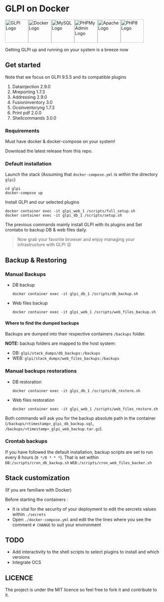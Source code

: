 # GLPI on Docker

<div style="display:flex;">
    <img src="https://glpi-project.org/wp-content/uploads/2017/03/logo-glpi-bleu-1.png" alt="GLPI Logo" width="75"/>
    <img src="https://www.docker.com/sites/default/files/d8/styles/role_icon/public/2019-07/vertical-logo-monochromatic.png?itok=erja9lKc" alt="Docker Logo" width="75"/>
    <img src="https://www.mysql.com/common/logos/logo-mysql-170x115.png" alt="MySQL Logo" width="75"/>
    <img src="https://www.phpmyadmin.net/static/images/logo.png?067b638aa2a2" alt="PHPMyAdmin Logo" width="75"/>
    <img src="http://www.apache.org/logos/res/httpd/default.png" alt="Apache Logo" width="75"/>
    <img src="https://i0.wp.com/phpmagazine.net/wp-content/uploads/2020/09/php8.png?w=420&ssl=1" alt="PHP8 Logo" width="75"/>
</div>

Getting GLPI up and running on your system is a breeze now


## Get started

Note that we focus on GLPI 9.5.5 and its compatible plugins

1. Datainjection 2.9.0
2. Mreporting 1.7.3
3. Addressing 2.9.0
4. Fusioninventory 3.0
5. Ocsinventoryng 1.7.3
6. Print pdf 2.0.0
7. Shellcommands 3.0.0

### Requirements

Must have docker & docker-compose on your system!

Download the latest release from this repo.

### Default installation

Launch the stack (Assuming that `docker-compose.yml` is within the directory `glpi`)

```shell
cd glpi
docker-compose up
```

Install GLPI and our selected plugins

```shell
docker container exec -it glpi_web_1 /scripts/full_setup.sh
docker container exec -it glpi_db_1 /scripts/setup.sh
```

The previous commands mainly install GLPI with its plugins and Set crontabs to backup DB & web files daily.

> Now grab your favorite browser and enjoy managing your infrastructure with GLPI 😜

## Backup & Restoring

### Manual Backups

-   DB backup

    ```shell
    docker container exec -it glpi_db_1 /scripts/db_backup.sh
    ```

-   Web files backup

    ```shell
    docker container exec -it glpi_web_1 /scripts/web_files_backup.sh
    ```
#### Where to find the dumped backups
Backups are dumped into their respective containers `/backups` folder.

**NOTE:** backup folders are mapped to the host system:

-   DB: `glpi/stack_dumps/db_backups:/backups`
-   WEB: `glpi/stack_dumps/web_files_backups:/backups`

### Manual backups restorations

-   DB restoration

    ```shell
    docker container exec -it glpi_db_1 /scripts/db_restore.sh
    ```

-   Web files restoration

    ```shell
    docker container exec -it glpi_web_1 /scripts/web_files_restore.sh
    ```

Both commands will ask you for the backup absolute path in the container (`/backups/<timestamp>_glpi_db_backup.sql`,
`/backups/<timestamp>_glpi_web_backup.tar.gz`).

### Crontab backups

If you have followed the default installation, backup scripts are set to run every 8 hours (`0 */8 * * *`). That is set within `DB:/scripts/cron_db_backup.sh` `WEB:/scripts/cron_web_files_backer.sh`

## Stack customization

(If you are familiare with Docker)

Before starting the containers :

-   It is vital for the security of your deployment to edit the sercrets values within `./secrets`
-   Open `./docker-compose.yml` and edit the the lines where you see the comment `# CHANGE` to suit your environment

## TODO

-   Add interactivity to the shell scripts to select plugins to install and which versions
-   Integrate OCS

## LICENCE

The project is under the MIT licence so feel free to fork it and contribute to it.
